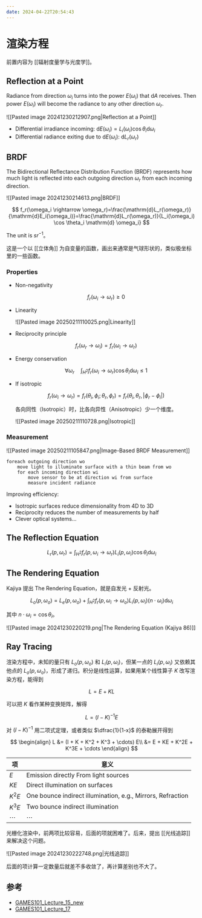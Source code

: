 ```yaml
---
date: 2024-04-22T20:54:43
---
```


# 渲染方程

前置内容为 [[辐射度量学与光度学]]。

## Reflection at a Point

Radiance from direction $\omega_i$ turns into the power $E(\omega_i)$ that $\mathrm{d}A$ receives. Then power $E(\omega_i)$ will become the radiance to any other direction $\omega_r$.

![[Pasted image 20241230212907.png|Reflection at a Point]]

- Differential irradiance incoming: $\mathrm{d}E(\omega_i)=L_i(\omega_i) \cos \theta_i \mathrm{d} \omega_i$
- Differential radiance exiting due to $\mathrm{d}E(\omega_i)$: $\mathrm{d}L_r(\omega_r)$

## BRDF

The Bidirectional Reflectance Distribution Function (BRDF) represents how much light is reflected into each outgoing direction $\omega_r$ from each incoming direction.

![[Pasted image 20241230214613.png|BRDF]]

$$
f_r(\omega_i \rightarrow \omega_r)=\frac{\mathrm{d}L_r(\omega_r)}{\mathrm{d}E_i(\omega_i)}=\frac{\mathrm{d}L_r(\omega_r)}{L_i(\omega_i) \cos \theta_i \mathrm{d} \omega_i}
$$

The unit is $sr^{-1}$。

这是一个以 [[立体角]] 为自变量的函数，画出来通常是气球形状的，类似极坐标里的一些函数。

### Properties

- Non-negativity

    $$
    f_r(\omega_i \rightarrow \omega_r) \ge 0
    $$

- Linearity

    ![[Pasted image 20250211110025.png|Linearity]]

- Reciprocity principle

    $$
    f_r(\omega_r \rightarrow \omega_i)=f_r(\omega_i \rightarrow \omega_r)
    $$

- Energy conservation

    $$
    \forall \omega_r \quad \int_{H^2} f_r(\omega_i \rightarrow \omega_r) \cos \theta_i \mathrm{d} \omega_i \le 1
    $$

- If isotropic

    $$
    f_r(\omega_i \rightarrow \omega_r)=f_r(\theta_i,\phi_i;\theta_r,\phi_r)=f_r(\theta_i,\theta_r,|\phi_r-\phi_i|)
    $$

    各向同性（Isotropic）时，比各向异性（Anisotropic）少一个维度。

    ![[Pasted image 20250211110728.png|Isotropic]]

### Measurement

![[Pasted image 20250211105847.png|Image-Based BRDF Measurement]]

```
foreach outgoing direction wo
    move light to illuminate surface with a thin beam from wo
    for each incoming direction wi
        move sensor to be at direction wi from surface
        measure incident radiance
```

Improving efficiency:

- Isotropic surfaces reduce dimensionality from 4D to 3D
- Reciprocity reduces the number of measurements by half
- Clever optical systems...

## The Reflection Equation

$$
L_r(p,\omega_r)=\int_{H^2} f_r(p,\omega_i \rightarrow \omega_r)L_i(p,\omega_i) \cos \theta_i \mathrm{d} \omega_i
$$

## The Rendering Equation

Kajiya 提出 The Rendering Equation，就是自发光 + 反射光。

$$
L_o(p, \omega_o) = L_e(p, \omega_o) + \int_{H^2} f_r(p,\omega_i \rightarrow \omega_o)L_i(p,\omega_i) (n \cdot \omega_i) \mathrm{d} \omega_i
$$

其中 $n \cdot \omega_i = \cos \theta_i$。

![[Pasted image 20241230220219.png|The Rendering Equation (Kajiya 86)]]

## Ray Tracing

渲染方程中，未知的量只有 $L_o(p, \omega_o)$ 和 $L_i(p,\omega_i)$，但某一点的 $L_i(p,\omega_i)$ 又依赖其他点的 $L_o(p, \omega_o)$，形成了递归。积分是线性运算，如果用某个线性算子 $K$ 改写渲染方程，能得到

$$
L = E + KL
$$

可以把 $K$ 看作某种变换矩阵，解得

$$
L = (I-K)^{-1}E
$$

对 $(I-K)^{-1}$ 用二项式定理，或者类似 $\dfrac{1}{1-x}$ 的泰勒展开得到

$$
\begin{align}
L &= (I + K + K^2 + K^3 + \cdots) E\\
&= E + KE + K^2E + K^3E + \cdots
\end{align}
$$

| 项        | 意义                                                          |
| -------- | ----------------------------------------------------------- |
| $E$      | Emission directly From light sources                        |
| $KE$     | Direct illumination on surfaces                             |
| $K^2E$   | One bounce indirect illumination, e.g., Mirrors, Refraction |
| $K^3E$   | Two bounce indirect illumination                            |
| $\cdots$ | $\cdots$                                                    |

光栅化渲染中，前两项比较容易，后面的项就困难了。后来，提出 [[光线追踪]] 来解决这个问题。

![[Pasted image 20241230222748.png|光线追踪]]

后面的项计算一定数量后就差不多收敛了，再计算差别也不大了。

## 参考

- [GAMES101_Lecture_15_new](https://sites.cs.ucsb.edu/~lingqi/teaching/resources/GAMES101_Lecture_15.pdf)
- [GAMES101_Lecture_17](https://sites.cs.ucsb.edu/~lingqi/teaching/resources/GAMES101_Lecture_17.pdf)
